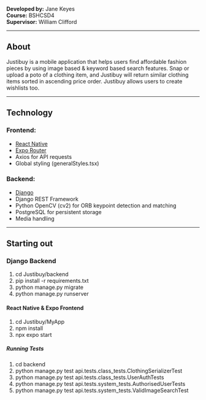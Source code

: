 
**Developed by:** Jane Keyes  
**Course:** BSHCSD4  
**Supervisor:** William Clifford

---

## About

Justibuy is a mobile application that helps users find affordable fashion pieces by using image based & keyword based search features. Snap or upload a poto of a clothing item, and Justibuy will return similar clothing items sorted in ascending price order. Justibuy allows users to create wishlists too.

---

## Technology

### Frontend:
- [React Native](https://reactnative.dev/) 
- [Expo Router](https://expo.github.io/router/)
- Axios for API requests
- Global styling (generalStyles.tsx)

### Backend:
- [Django](https://www.djangoproject.com/) 
- Django REST Framework
- Python OpenCV (cv2) for ORB keypoint detection and matching
- PostgreSQL for persistent storage
- Media handling 

---

##  Starting out

### Django Backend

1. cd Justibuy/backend
2. pip install -r requirements.txt
3. python manage.py migrate
4. python manage.py runserver

#### React Native & Expo Frontend

1. cd Justibuy/MyApp
2. npm install
3. npx expo start

##### Running Tests
1. cd backend
2. python manage.py test api.tests.class_tests.ClothingSerializerTest
3. python manage.py test api.tests.class_tests.UserAuthTests
4. python manage.py test api.tests.system_tests.AuthorisedUserTests
5. python manage.py test api.tests.system_tests.ValidImageSearchTest


